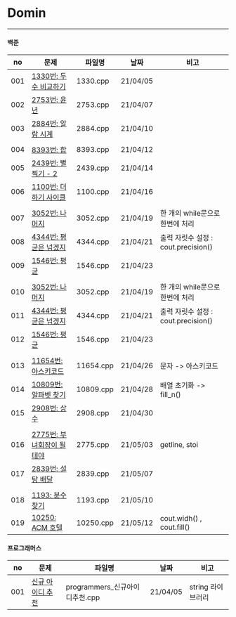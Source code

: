 # Domin
---

#### 백준

|no|문제|파일명|날짜|비고|
|-----|------------------------------------------------------------------|----------|----------|-------------------------|
| 001 | [1330번: 두 수 비교하기](https://www.acmicpc.net/problem/1330)    | 1330.cpp | 21/04/05 |   |
| 002 | [2753번: 윤년](https://www.acmicpc.net/problem/2753)             | 2753.cpp | 21/04/07 |   |
| 003 | [2884번: 알람 시계](https://www.acmicpc.net/problem/2884)        | 2884.cpp | 21/04/10 |   |
||||||||||
| 004 | [8393번: 합](https://www.acmicpc.net/problem/8393)                | 8393.cpp | 21/04/12 |  |
| 005 | [2439번: 별찍기 - 2](https://www.acmicpc.net/problem/2439)        | 2439.cpp | 21/04/14 |  |
| 006 | [1100번: 더하기 사이클](https://www.acmicpc.net/problem/1100)        | 1100.cpp | 21/04/16 | 
|||||||||||
| 007 | [3052번: 나머지](https://www.acmicpc.net/problem/3052)              | 3052.cpp | 21/04/19 | 한 개의 while문으로 한번에 처리 | 
| 008 | [4344번: 평균은 넘겠지](https://www.acmicpc.net/problem/4344)       | 4344.cpp | 21/04/21 | 출력 자릿수 설정 : cout.precision() | 
| 009 | [1546번: 평균](https://www.acmicpc.net/problem/1546)              | 1546.cpp | 21/04/23 | | 
||||||||||
| 010 | [3052번: 나머지](https://www.acmicpc.net/problem/3052)              | 3052.cpp | 21/04/19 | 한 개의 while문으로 한번에 처리 | 
| 011 | [4344번: 평균은 넘겠지](https://www.acmicpc.net/problem/4344)       | 4344.cpp | 21/04/21 | 출력 자릿수 설정 : cout.precision() | 
| 012 | [1546번: 평균](https://www.acmicpc.net/problem/1546)              | 1546.cpp | 21/04/23 | | 
||||||||||
| 013 | [11654번: 아스키코드](https://www.acmicpc.net/problem/11654)        | 11654.cpp | 21/04/26 | 문자 -> 아스키코드 | 
| 014 | [10809번: 알파벳 찾기](https://www.acmicpc.net/problem/10809)       | 10809.cpp | 21/04/28 | 배열 초기화 -> fill_n() | 
| 015 | [2908번:  상수](https://www.acmicpc.net/problem/2908)              | 2908.cpp | 21/04/30 | | 
||||||||||
| 016 | [2775번:  부녀회장이 될테야](https://www.acmicpc.net/problem/2775)            | 2775.cpp | 21/05/03 | getline, stoi |
| 017 | [2839번:  설탕 배달](https://www.acmicpc.net/problem/2839)            | 2839.cpp | 21/05/07 |  |
||||||||||
| 018 | [1193:  분수 찾기](https://www.acmicpc.net/problem/1193)            | 1193.cpp | 21/05/10 |  |
| 019 | [10250:  ACM 호텔](https://www.acmicpc.net/problem/10250)            | 10250.cpp | 21/05/12 | cout.widh() , cout.fill() |
#### 프로그래머스

|no|문제|파일명|날짜|비고|
|-----|------------------------------------------------------------------|----------|----------|-------------------------|
| 001 | [신규 아이디 추천](https://programmers.co.kr/learn/courses/30/lessons/72410)    | programmers_신규아이디추천.cpp | 21/04/05 |  string 라이브러리 |
